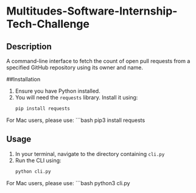 # Multitudes-Software-Internship-Tech-Challenge

## Description
A command-line interface to fetch the count of open pull requests from a specified GitHub repository using its owner and name.

##Installation
1. Ensure you have Python installed.
2. You will need the `requests` library. Install it using:
   ```bash
   pip install requests
   ```
For Mac users, please use:
    ```bash
   pip3 install requests

## Usage
1. In your terminal, navigate to the directory containing `cli.py`
2. Run the CLI using:
   ```bash
   python cli.py
   ```
For Mac users, please use:
    ```bash
   python3 cli.py
